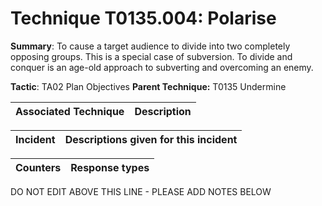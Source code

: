 # Technique T0135.004: Polarise

**Summary**: To cause a target audience to divide into two completely opposing groups. This is a special case of subversion. To divide and conquer is an age-old approach to subverting and overcoming an enemy.

**Tactic**: TA02 Plan Objectives **Parent Technique:** T0135 Undermine


| Associated Technique | Description |
| --------- | ------------------------- |



| Incident | Descriptions given for this incident |
| -------- | -------------------- |



| Counters | Response types |
| -------- | -------------- |


DO NOT EDIT ABOVE THIS LINE - PLEASE ADD NOTES BELOW